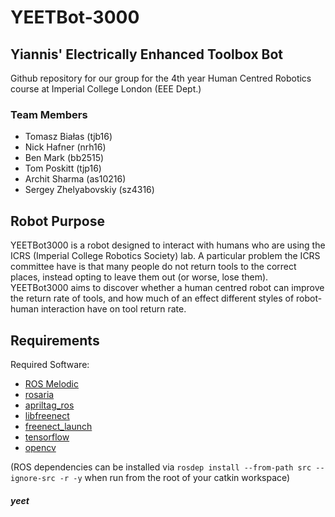 # YEETBot-3000
## Yiannis' Electrically Enhanced Toolbox Bot

Github repository for our group for the 4th year Human Centred Robotics course at Imperial College London (EEE Dept.)

### Team Members
- Tomasz Białas (tjb16)
- Nick Hafner (nrh16)
- Ben Mark (bb2515)
- Tom Poskitt (tjp16)
- Archit Sharma (as10216)
- Sergey Zhelyabovskiy (sz4316)

## Robot Purpose

YEETBot3000 is a robot designed to interact with humans who are using the ICRS (Imperial College Robotics Society) lab. A particular problem the ICRS committee have is that many people do not return tools to the correct places, instead opting to leave them out (or worse, lose them). YEETBot3000 aims to discover whether a human centred robot can improve the return rate of tools, and how much of an effect different styles of robot-human interaction have on tool return rate.

## Requirements

Required Software:
 - [ROS Melodic](http://wiki.ros.org/melodic)
 - [rosaria](http://wiki.ros.org/ROSARIA/Tutorials/How%20to%20use%20ROSARIA)
 - [apriltag_ros](http://wiki.ros.org/apriltag_ros)
 - [libfreenect](https://openkinect.org/wiki/Main_Page)
 - [freenect_launch](http://wiki.ros.org/freenect_launch)
 - [tensorflow](https://www.tensorflow.org/)
 - [opencv](https://opencv.org/)

(ROS dependencies can be installed via `rosdep install --from-path src --ignore-src -r -y` when run from the root of your catkin workspace)

##### yeet

